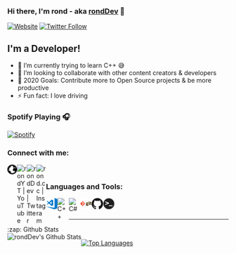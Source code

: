 ### Hi there, I'm rond - aka [rondDev][website] 👋

[![Website](https://img.shields.io/website?label=rond.cc&style=for-the-badge&url=https%3A%2F%2Frond.cc)](https://rond.cc)
[![Twitter Follow](https://img.shields.io/twitter/follow/rondDev?color=1DA1F2&logo=twitter&style=for-the-badge)](https://twitter.com/intent/follow?original_referer=https%3A%2F%2Fgithub.com%rondDev&screen_name=rondDev)

## I'm a Developer!

- 🌱 I’m currently trying to learn C++ 😅
- 👯 I’m looking to collaborate with other content creators & developers
- 🥅 2020 Goals: Contribute more to Open Source projects & be more productive
- ⚡ Fun fact: I love driving

### Spotify Playing 🎧
[![Spotify](https://spotify-snowy.vercel.app/api/spotify)](https://open.spotify.com/user/1145054842)

### Connect with me:

[<img align="left" alt="rond.cc" width="22px" src="https://raw.githubusercontent.com/iconic/open-iconic/master/svg/globe.svg" />][website]
[<img align="left" alt="rondYT | YouTube" width="22px" src="https://cdn.jsdelivr.net/npm/simple-icons@v3/icons/youtube.svg" />][youtube]
[<img align="left" alt="rondDev | Twitter" width="22px" src="https://cdn.jsdelivr.net/npm/simple-icons@v3/icons/twitter.svg" />][twitter]
[<img align="left" alt="rond.cc | Instagram" width="22px" src="https://cdn.jsdelivr.net/npm/simple-icons@v3/icons/instagram.svg" />][instagram]

<br />

### Languages and Tools:

<img align="left" alt="Visual Studio Code" width="26px" src="https://raw.githubusercontent.com/github/explore/80688e429a7d4ef2fca1e82350fe8e3517d3494d/topics/visual-studio-code/visual-studio-code.png" />
<img align="left" alt="C++" width="26px" src="https://upload.wikimedia.org/wikipedia/commons/thumb/1/18/ISO_C%2B%2B_Logo.svg/306px-ISO_C%2B%2B_Logo.svg.png" />
<img align="left" alt="C#" width="26px" src="https://upload.wikimedia.org/wikipedia/commons/7/7a/C_Sharp_logo.svg" />
<img align="left" alt="Git" width="26px" src="https://raw.githubusercontent.com/github/explore/80688e429a7d4ef2fca1e82350fe8e3517d3494d/topics/git/git.png" />
<img align="left" alt="GitHub" width="26px" src="https://raw.githubusercontent.com/github/explore/78df643247d429f6cc873026c0622819ad797942/topics/github/github.png" />
<img align="left" alt="Terminal" width="26px" src="https://raw.githubusercontent.com/github/explore/80688e429a7d4ef2fca1e82350fe8e3517d3494d/topics/terminal/terminal.png" />

<br />
<br />

---

  <summary>:zap: Github Stats</summary>

  <img align="left" alt="rondDev's Github Stats" src="https://github-readme-stats.codestackr.vercel.app/api?username=rondDev&show_icons=true&hide_border=true" />


[![Top Languages](https://github-readme-stats.vercel.app/api/top-langs/?username=rondDev)](https://github.com/rondDev/)

[website]: https://rond.cc
[twitter]: https://twitter.com/rondDev
[youtube]: https://youtube.com/rondYT
[instagram]: https://instagram.com/rond.cc
